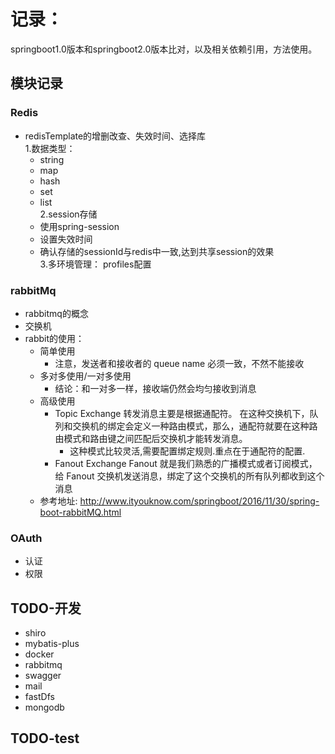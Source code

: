 # 记录：

springboot1.0版本和springboot2.0版本比对，以及相关依赖引用，方法使用。

## 模块记录	
### Redis
   - redisTemplate的增删改查、失效时间、选择库    
    1.数据类型：
        - string
        - map
        - hash
        - set
        - list  
    2.session存储 
        - 使用spring-session
        - 设置失效时间    
        - 确认存储的sessionId与redis中一致,达到共享session的效果    
    3.多环境管理：
        profiles配置
        
### rabbitMq
- rabbitmq的概念
- 交换机
- rabbit的使用：
	-  简单使用
	    - 注意，发送者和接收者的 queue name 必须一致，不然不能接收
	-  多对多使用/一对多使用
	    - 结论：和一对多一样，接收端仍然会均匀接收到消息
	-  高级使用
	    - Topic Exchange 转发消息主要是根据通配符。 在这种交换机下，队列和交换机的绑定会定义一种路由模式，那么，通配符就要在这种路由模式和路由键之间匹配后交换机才能转发消息。
	        - 这种模式比较灵活,需要配置绑定规则.重点在于通配符的配置.
        - Fanout Exchange Fanout 就是我们熟悉的广播模式或者订阅模式，给 Fanout 交换机发送消息，绑定了这个交换机的所有队列都收到这个消息
    - 参考地址: http://www.ityouknow.com/springboot/2016/11/30/spring-boot-rabbitMQ.html
### OAuth
   - 认证
   - 权限
   
## TODO-开发
   - shiro
   - mybatis-plus
   - docker
   - rabbitmq
   - swagger
   - mail
   - fastDfs
   - mongodb    
## TODO-test